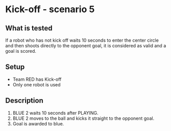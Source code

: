 # Kick-off - scenario 5

## What is tested

If a robot who has not kick off waits 10 seconds to enter the center circle
and then shoots directly to the opponent goal, it is considered as valid and a
goal is scored.

## Setup

- Team RED has Kick-off
- Only one robot is used

## Description

1. BLUE 2 waits 10 seconds after PLAYING.
2. BLUE 2 moves to the ball and kicks it straight to the opponent goal.
3. Goal is awarded to blue.
